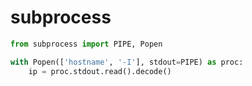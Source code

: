 # subprocess

```python
from subprocess import PIPE, Popen

with Popen(['hostname', '-I'], stdout=PIPE) as proc:
    ip = proc.stdout.read().decode()
```
